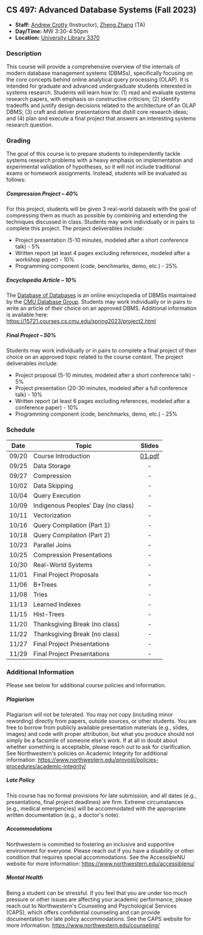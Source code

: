 ## CS 497: Advanced Database Systems (Fall 2023)
* **Staff:** [Andrew Crotty](https://users.cs.northwestern.edu/~ajc4828/) (Instructor), [Zheng Zhang](https://secantzhang.github.io/) (TA)
* **Day/Time:** MW 3:30-4:50pm
* **Location:** [University Library 3370](https://25live.collegenet.com/pro/northwestern#!/home/location/152/details)

### Description
This course will provide a comprehensive overview of the internals of modern
database management systems (DBMSs), specifically focusing on the core concepts
behind online analytical query processing (OLAP). It is intended for graduate
and advanced undergraduate students interested in systems research. Students
will learn how to: (1) read and evaluate systems research papers, with emphasis
on constructive criticism; (2) identify tradeoffs and justify design decisions
related to the architecture of an OLAP DBMS; (3) craft and deliver presentations
that distill core research ideas; and (4) plan and execute a final project that
answers an interesting systems research question.

### Grading
The goal of this course is to prepare students to independently tackle systems
research problems with a heavy emphasis on implementation and experimental
validation of hypotheses, so it will not include traditional exams or homework
assignments. Instead, students will be evaluated as follows:

##### Compression Project – 40%
For this project, students will be given 3 real-world datasets with the goal of
compressing them as much as possible by combining and extending the techniques
discussed in class. Students may work individually or in pairs to complete this
project. The project deliverables include:

* Project presentation (5-10 minutes, modeled after a short conference talk) - 5%
* Written report (at least 4 pages excluding references, modeled after a workshop paper) - 10%
* Programming component (code, benchmarks, demo, etc.) - 25%

##### Encyclopedia Article – 10%
The [Database of Databases](https://dbdb.io/) is an online encyclopedia of DBMSs
maintained by the [CMU Database Group](https://db.cs.cmu.edu/). Students may
work individually or in pairs to write an article of their choice on an approved
DBMS. Additional information is available here:
https://15721.courses.cs.cmu.edu/spring2023/project2.html

##### Final Project – 50%
Students may work individually or in pairs to complete a final project of their
choice on an approved topic related to the course content. The project
deliverables include:

* Project proposal (5-10 minutes, modeled after a short conference talk) - 5%
* Project presentation (20-30 minutes, modeled after a full conference talk) - 10%
* Written report (at least 6 pages excluding references, modeled after a conference paper) - 10%
* Programming component (code, benchmarks, demo, etc.) - 25%

### Schedule
| Date  | Topic                              | Slides                            |
| ----- | ---------------------------------- | :-------------------------------: |
| 09/20 | Course Introduction                | [01.pdf](slides/cs497-f23_01.pdf) |
| 09/25 | Data Storage                       | - |
| 09/27 | Compression                        | - |
| 10/02 | Data Skipping                      | - |
| 10/04 | Query Execution                    | - |
| 10/09 | Indigenous Peoples' Day (no class) | - |
| 10/11 | Vectorization                      | - |
| 10/16 | Query Compilation (Part 1)         | - |
| 10/18 | Query Compilation (Part 2)         | - |
| 10/23 | Parallel Joins                     | - |
| 10/25 | Compression Presentations          | - |
| 10/30 | Real-World Systems                 | - |
| 11/01 | Final Project Proposals            | - |
| 11/06 | B+Trees                            | - |
| 11/08 | Tries                              | - |
| 11/13 | Learned Indexes                    | - |
| 11/15 | Hist-Trees                         | - |
| 11/20 | Thanksgiving Break (no class)      | - |
| 11/22 | Thanksgiving Break (no class)      | - |
| 11/27 | Final Project Presentations        | - |
| 11/29 | Final Project Presentations        | - |

### Additional Information
Please see below for additional course policies and information.

##### Plagiarism
Plagiarism will not be tolerated. You may not copy (including minor rewording)
directly from papers, outside sources, or other students. You are free to borrow
from publicly available presentation materials (e.g., slides, images) and code
with proper attribution, but what you produce should not simply be a facsimile
of someone else's work. If at all in doubt about whether something is
acceptable, please reach out to ask for clarification. See Northwestern's
policies on Academic Integrity for additional information:
https://www.northwestern.edu/provost/policies-procedures/academic-integrity/

##### Late Policy
This course has no formal provisions for late submission, and all dates (e.g.,
presentations, final project deadlines) are firm. Extreme circumstances (e.g.,
medical emergencies) will be accommodated with the appropriate written
documentation (e.g., a doctor's note).

##### Accommodations
Northwestern is committed to fostering an inclusive and supportive environment
for everyone. Please reach out if you have a disability or other condition that
requires special accommodations. See the AccessibleNU website for more
information: https://www.northwestern.edu/accessiblenu/

##### Mental Health
Being a student can be stressful. If you feel that you are under too much
pressure or other issues are affecting your academic performance, please reach
out to Northwestern's Counseling and Psychological Services (CAPS), which offers
confidential counseling and can provide documentation for late policy
accommodations. See the CAPS website for more information:
https://www.northwestern.edu/counseling/
